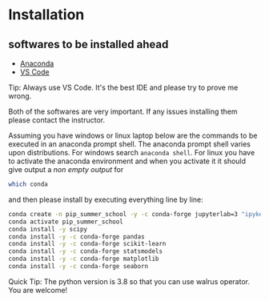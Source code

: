 # Installation
## softwares to be installed ahead
- [Anaconda](https://www.anaconda.com/download)
- [VS Code](https://code.visualstudio.com/)

Tip: Always use VS Code. It's the best IDE and please try to prove me wrong. 

Both of the softwares are very important. If any issues installing them please contact the instructor. 


Assuming you have windows or linux laptop below are the commands to be executed in an anaconda prompt shell. The anaconda prompt shell varies upon distributions. For windows search ```anaconda shell```. For linux you have to activate the anaconda environment and when you activate it it should give output a *non empty output* for

```bash
which conda
```
and then please install by executing everything line by line:
```bash
conda create -n pip_summer_school -y -c conda-forge jupyterlab=3 "ipykernel>=6" xeus-python python=3.8
conda activate pip_summer_school
conda install -y scipy
conda install -y -c conda-forge pandas
conda install -y -c conda-forge scikit-learn
conda install -y -c conda-forge statsmodels
conda install -y -c conda-forge matplotlib
conda install -y -c conda-forge seaborn
```

Quick Tip: The python version is 3.8 so that you can use walrus operator. You are welcome!

